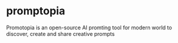 # promptopia
Promotopia is an open-source AI promting tool for modern world to discover, create and share creative prompts
